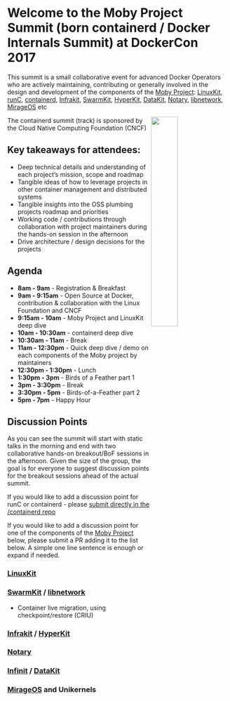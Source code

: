 # Welcome to the Moby Project Summit (born containerd / Docker Internals Summit) at DockerCon 2017

This summit is a small collaborative event for advanced Docker Operators who are actively maintaining, contributing or generally involved in the design and development of the components of the [Moby Project](https://github.com/moby/moby): [LinuxKit](https://github.com/linuxkit/linuxkit), [runC](https://github.com/opencontainers/runc), [containerd](https://github.com/containerd), [Infrakit](https://github.com/docker/infrakit), [SwarmKit](https://github.com/docker/swarmkit), [HyperKit](https://github.com/docker/hyperkit), [DataKit](https://github.com/docker/datakit), [Notary](https://github.com/docker/notary), [libnetwork](https://github.com/docker/libnetwork), [MirageOS](https://github.com/mirage/mirage) etc

<img align="right"  width="35%" height="35%" src="http://2017.dockercon.com/wp-content/uploads/sites/3/2017/03/logo_cncf.png">
The containerd summit (track) is sponsored by the Cloud Native Computing Foundation (CNCF)

## Key takeaways for attendees:

- Deep technical details and understanding of each project’s mission, scope and roadmap
- Tangible ideas of how to leverage projects in other container management and distributed systems	   
- Tangible insights into the OSS plumbing projects roadmap and priorities
- Working code / contributions through collaboration with project maintainers during the hands-on session in the afternoon
- Drive architecture / design decisions for the projects

## Agenda

- **8am - 9am** - Registration & Breakfast
- **9am - 9:15am** - Open Source at Docker, contribution & collaboration with the Linux Foundation and CNCF 
- **9:15am - 10am** - Moby Project and LinuxKit deep dive
- **10am - 10:30am** - containerd deep dive 
- **10:30am - 11am** - Break
- **11am - 12:30pm** - Quick deep dive / demo on each components of the Moby project by maintainers
- **12:30pm - 1:30pm** - Lunch
- **1:30pm - 3pm** - Birds of a Feather part 1
- **3pm - 3:30pm** - Break
- **3:30pm - 5pm** - Birds-of-a-Feather part 2
- **5pm - 7pm** - Happy Hour 

## Discussion Points

As you can see the summit will start with static talks in the morning and end with two collaborative hands-on breakout/BoF sessions in the afternoon. Given the size of the group, the goal is for everyone to suggest discussion points for the breakout sessions ahead of the actual summit. 

If you would like to add a discussion point for runC or containerd - please [submit directly in the /containerd repo](https://github.com/containerd/containerd/blob/master/docs/dockercon-summit.md)

If you would like to add a discussion point for one of the components of the [Moby Project](https://github.com/moby/moby) below, please submit a PR adding it to the list below. A simple one line sentence is enough or expand if needed.

### [LinuxKit](https://github.com/linuxkit/linuxkit)
### [SwarmKit](https://github.com/docker/swarmkit) / [libnetwork](https://github.com/docker/libnetwork)
* Container live migration, using checkpoint/restore (CRIU)
### [Infrakit](https://github.com/docker/infrakit) / [HyperKit](https://github.com/docker/hyperkit) 
### [Notary](https://github.com/docker/notary) 
### [Infinit](https://github.com/infinit/infinit) / [DataKit](https://github.com/docker/datakit)
### [MirageOS](https://github.com/mirage/mirage) and Unikernels
